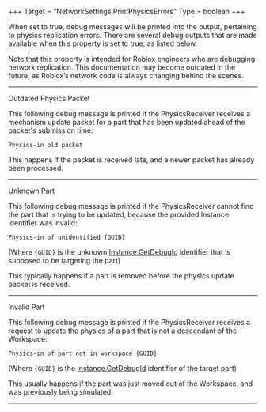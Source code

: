 +++
Target = "NetworkSettings.PrintPhysicsErrors"
Type = boolean
+++

When set to true, debug messages will be printed into the output, pertaining to physics replication errors. There are several debug outputs that are made available when this property is set to true, as listed below.Note that this property is intended for Roblox engineers who are debugging network replication. This documentation may become outdated in the future, as Roblox’s network code is always changing behind the scenes.---Outdated Physics PacketThis following debug message is printed if the PhysicsReceiver receives a mechanism update packet for a part that has been updated ahead of the packet's submission time:`Physics-in old packet`This happens if the packet is received late, and a newer packet has already been processed.---Unknown PartThis following debug message is printed if the PhysicsReceiver cannot find the part that is trying to be updated, because the provided Instance identifier was invalid:`Physics-in of unidentified {GUID}`(Where `{GUID}` is the unknown [Instance.GetDebugId](https://developer.roblox.com/api-reference/function/Instance/GetDebugId) identifier that is supposed to be targeting the part)This typically happens if a part is removed before the physics update packet is received.---Invalid PartThis following debug message is printed if the PhysicsReceiver receives a request to update the physics of a part that is not a descendant of the Workspace:`Physics-in of part not in workspace {GUID}`(Where `{GUID}` is the [Instance.GetDebugId](https://developer.roblox.com/api-reference/function/Instance/GetDebugId) identifier of the target part)This usually happens if the part was just moved out of the Workspace, and was previously being simulated.---